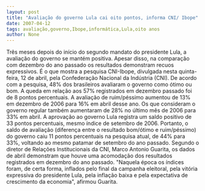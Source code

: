 ```yaml
---
layout: post
title: "Avaliação do governo Lula cai oito pontos, informa CNI/ Ibope"
date: 2007-04-12
tags: avaliação,governo,Ibope,informática,Lula,oito anos
author: None
---
```

Três meses depois do início do segundo mandato do presidente Lula, a avaliação do governo se mantém positiva. Apesar disso, na comparação com dezembro do ano passado os resultados demonstram recuos expressivos. É o que mostra a pesquisa CNI-Ibope, divulgada nesta quinta-feira, 12 de abril, pela Confederação Nacional da Indústria (CNI). De acordo com a pesquisa, 48% dos brasileiros avaliaram o governo como ótimo ou bom. A queda em relação aos 57% registrados em dezembro passado foi de 8 pontos percentuais.
A avaliação de ruim/péssimo aumentou de 13% em dezembro de 2006 para 16% em abril desse ano. Os que consideram o governo regular também aumentaram de 28% no último mês de 2006 para 33% em abril. A aprovação ao governo Lula registra um saldo positivo de 33 pontos percentuais, mesmo índice de setembro de 2006.
Portanto, o saldo de avaliação (diferença entre o resultado bom/ótimo e ruim/péssimo) do governo caiu 11 pontos percentuais na pesquisa atual, de 44% para 33%, voltando ao mesmo patamar de setembro do ano passado.
Segundo o diretor de Relações Institucionais da CNI, Marco Antonio Guarita, os dados de abril demonstram que houve uma acomodação dos resultados registrados em dezembro do ano passado. \"Naquela época os índices foram, de certa forma, inflados pelo final da campanha eleitoral, pela vitória expressiva do presidente Lula, pela inflação baixa e pela expectativa de crescimento da economia\", afirmou Guarita. 